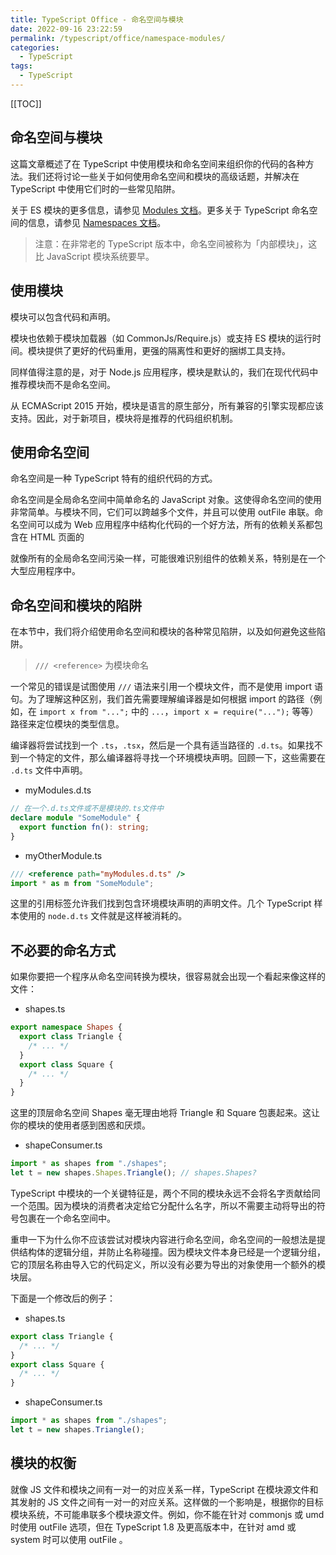 ```yaml
---
title: TypeScript Office - 命名空间与模块
date: 2022-09-16 23:22:59
permalink: /typescript/office/namespace-modules/
categories:
  - TypeScript
tags:
  - TypeScript
---
```


[[TOC]]

## 命名空间与模块

这篇文章概述了在 TypeScript 中使用模块和命名空间来组织你的代码的各种方法。我们还将讨论一些关于如何使用命名空间和模块的高级话题，并解决在 TypeScript 中使用它们时的一些常见陷阱。

关于 ES 模块的更多信息，请参见 [Modules 文档](https://www.typescriptlang.org/docs/handbook/modules.html)。更多关于 TypeScript 命名空间的信息，请参见 [Namespaces 文档](https://www.typescriptlang.org/docs/handbook/namespaces.html)。

> 注意：在非常老的 TypeScript 版本中，命名空间被称为「内部模块」，这比 JavaScript 模块系统要早。

## 使用模块

模块可以包含代码和声明。

模块也依赖于模块加载器（如 CommonJs/Require.js）或支持 ES 模块的运行时间。模块提供了更好的代码重用，更强的隔离性和更好的捆绑工具支持。

同样值得注意的是，对于 Node.js 应用程序，模块是默认的，我们在现代代码中推荐模块而不是命名空间。

从 ECMAScript 2015 开始，模块是语言的原生部分，所有兼容的引擎实现都应该支持。因此，对于新项目，模块将是推荐的代码组织机制。

## 使用命名空间

命名空间是一种 TypeScript 特有的组织代码的方式。

命名空间是全局命名空间中简单命名的 JavaScript 对象。这使得命名空间的使用非常简单。与模块不同，它们可以跨越多个文件，并且可以使用 outFile 串联。命名空间可以成为 Web 应用程序中结构化代码的一个好方法，所有的依赖关系都包含在 HTML 页面的

就像所有的全局命名空间污染一样，可能很难识别组件的依赖关系，特别是在一个大型应用程序中。

## 命名空间和模块的陷阱

在本节中，我们将介绍使用命名空间和模块的各种常见陷阱，以及如何避免这些陷阱。

> `/// <reference>` 为模块命名

一个常见的错误是试图使用 `///` 语法来引用一个模块文件，而不是使用 import 语句。为了理解这种区别，我们首先需要理解编译器是如何根据 import 的路径（例如，在 `import x from "...";` 中的 `...`，`import x = require("...");` 等等）路径来定位模块的类型信息。

编译器将尝试找到一个 `.ts`，`.tsx`，然后是一个具有适当路径的 `.d.ts`。如果找不到一个特定的文件，那么编译器将寻找一个环境模块声明。回顾一下，这些需要在 `.d.ts` 文件中声明。

- myModules.d.ts

```typescript
// 在一个.d.ts文件或不是模块的.ts文件中
declare module "SomeModule" {
  export function fn(): string;
}
```

- myOtherModule.ts

```typescript
/// <reference path="myModules.d.ts" />
import * as m from "SomeModule";
```

这里的引用标签允许我们找到包含环境模块声明的声明文件。几个 TypeScript 样本使用的 `node.d.ts` 文件就是这样被消耗的。

## 不必要的命名方式

如果你要把一个程序从命名空间转换为模块，很容易就会出现一个看起来像这样的文件：

- shapes.ts

```typescript
export namespace Shapes {
  export class Triangle {
    /* ... */
  }
  export class Square {
    /* ... */
  }
}
```

这里的顶层命名空间 Shapes 毫无理由地将 Triangle 和 Square 包裹起来。这让你的模块的使用者感到困惑和厌烦。

- shapeConsumer.ts

```typescript
import * as shapes from "./shapes";
let t = new shapes.Shapes.Triangle(); // shapes.Shapes?
```

TypeScript 中模块的一个关键特征是，两个不同的模块永远不会将名字贡献给同一个范围。因为模块的消费者决定给它分配什么名字，所以不需要主动将导出的符号包裹在一个命名空间中。

重申一下为什么你不应该尝试对模块内容进行命名空间，命名空间的一般想法是提供结构体的逻辑分组，并防止名称碰撞。因为模块文件本身已经是一个逻辑分组，它的顶层名称由导入它的代码定义，所以没有必要为导出的对象使用一个额外的模块层。

下面是一个修改后的例子：

- shapes.ts

```typescript
export class Triangle {
  /* ... */
}
export class Square {
  /* ... */
}
```

- shapeConsumer.ts

```typescript
import * as shapes from "./shapes";
let t = new shapes.Triangle();
```

## 模块的权衡

就像 JS 文件和模块之间有一对一的对应关系一样，TypeScript 在模块源文件和其发射的 JS 文件之间有一对一的对应关系。这样做的一个影响是，根据你的目标模块系统，不可能串联多个模块源文件。例如，你不能在针对 commonjs 或 umd 时使用 outFile 选项，但在 TypeScript 1.8 及更高版本中，在针对 amd 或 system 时可以使用 outFile 。
